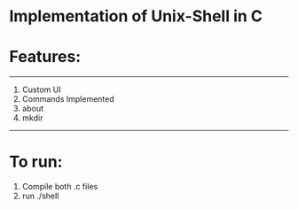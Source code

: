 # Implementation of Unix-Shell in C

# Features:
---
1. Custom UI
2. Commands Implemented
1. about
2. mkdir

---
# To run:
1. Compile both .c files
2. run ./shell
